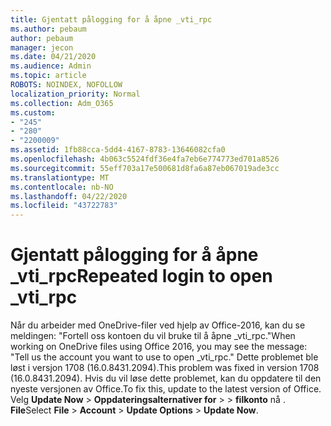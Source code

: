 ```yaml
---
title: Gjentatt pålogging for å åpne _vti_rpc
ms.author: pebaum
author: pebaum
manager: jecon
ms.date: 04/21/2020
ms.audience: Admin
ms.topic: article
ROBOTS: NOINDEX, NOFOLLOW
localization_priority: Normal
ms.collection: Adm_O365
ms.custom:
- "245"
- "280"
- "2200009"
ms.assetid: 1fb88cca-5dd4-4167-8783-13646082cfa0
ms.openlocfilehash: 4b063c5524fdf36e4fa7eb6e774773ed701a8526
ms.sourcegitcommit: 55eff703a17e500681d8fa6a87eb067019ade3cc
ms.translationtype: MT
ms.contentlocale: nb-NO
ms.lasthandoff: 04/22/2020
ms.locfileid: "43722783"
---
```

# <a name="repeated-login-to-open-_vti_rpc"></a><span data-ttu-id="d3499-102">Gjentatt pålogging for å åpne _vti_rpc</span><span class="sxs-lookup"><span data-stu-id="d3499-102">Repeated login to open _vti_rpc</span></span>

<span data-ttu-id="d3499-103">Når du arbeider med OneDrive-filer ved hjelp av Office-2016, kan du se meldingen: "Fortell oss kontoen du vil bruke til å åpne _vti_rpc."</span><span class="sxs-lookup"><span data-stu-id="d3499-103">When working on OneDrive files using Office 2016, you may see the message: "Tell us the account you want to use to open _vti_rpc."</span></span> <span data-ttu-id="d3499-104">Dette problemet ble løst i versjon 1708 (16.0.8431.2094).</span><span class="sxs-lookup"><span data-stu-id="d3499-104">This problem was fixed in version 1708 (16.0.8431.2094).</span></span> <span data-ttu-id="d3499-105">Hvis du vil løse dette problemet, kan du oppdatere til den nyeste versjonen av Office.</span><span class="sxs-lookup"><span data-stu-id="d3499-105">To fix this, update to the latest version of Office.</span></span> <span data-ttu-id="d3499-106">Velg **Update Now** \> **Oppdateringsalternativer for** \> \> **filkonto** nå . **File**</span><span class="sxs-lookup"><span data-stu-id="d3499-106">Select **File** \> **Account** \> **Update Options** \> **Update Now**.</span></span>
  